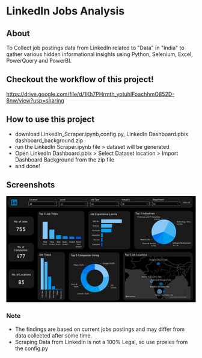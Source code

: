 # LinkedIn Jobs Analysis
## About
To Collect job postings data from LinkedIn related to "Data" in "India" to gather various hidden informational insights using Python, Selenium, Excel, PowerQuery and PowerBI.

## Checkout the workflow of this project!
https://drive.google.com/file/d/1Kh7PHrmth_yotuhlFoachhmO852D-8nw/view?usp=sharing

## How to use this project
- download LinkedIn_Scraper.ipynb,config.py, LinkedIn Dashboard.pbix dashboard_background.zip
- run the LinkedIn Scraper.ipynb file > dataset will be generated
- Open LinkedIn Dashboard.pbix > Select Dataset location > Import Dashboard Background from the zip file
- and done!

## Screenshots
![Alt text](https://github.com/karan-suneja/LinkedIn-Jobs-Analysis/blob/main/Media/dashboard_1.jpg)

### Note
- The findings are based on current jobs postings and may differ from data collected after some time.
- Scraping Data from LinkedIn is not a 100% Legal, so use proxies from the config.py
